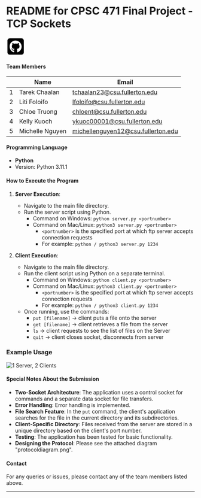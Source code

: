 # README for CPSC 471 Final Project - TCP Sockets

[<svg xmlns="http://www.w3.org/2000/svg" height="50" width="50" viewBox="0 0 448 512"><path d="M448 96c0-35.3-28.7-64-64-64H64C28.7 32 0 60.7 0 96V416c0 35.3 28.7 64 64 64H384c35.3 0 64-28.7 64-64V96zM265.8 407.7c0-1.8 0-6 .1-11.6c.1-11.4 .1-28.8 .1-43.7c0-15.6-5.2-25.5-11.3-30.7c37-4.1 76-9.2 76-73.1c0-18.2-6.5-27.3-17.1-39c1.7-4.3 7.4-22-1.7-45c-13.9-4.3-45.7 17.9-45.7 17.9c-13.2-3.7-27.5-5.6-41.6-5.6s-28.4 1.9-41.6 5.6c0 0-31.8-22.2-45.7-17.9c-9.1 22.9-3.5 40.6-1.7 45c-10.6 11.7-15.6 20.8-15.6 39c0 63.6 37.3 69 74.3 73.1c-4.8 4.3-9.1 11.7-10.6 22.3c-9.5 4.3-33.8 11.7-48.3-13.9c-9.1-15.8-25.5-17.1-25.5-17.1c-16.2-.2-1.1 10.2-1.1 10.2c10.8 5 18.4 24.2 18.4 24.2c9.7 29.7 56.1 19.7 56.1 19.7c0 9 .1 21.7 .1 30.6c0 4.8 .1 8.6 .1 10c0 4.3-3 9.5-11.5 8C106 393.6 59.8 330.8 59.8 257.4c0-91.8 70.2-161.5 162-161.5s166.2 69.7 166.2 161.5c.1 73.4-44.7 136.3-110.7 158.3c-8.4 1.5-11.5-3.7-11.5-8zm-90.5-54.8c-.2-1.5 1.1-2.8 3-3.2c1.9-.2 3.7 .6 3.9 1.9c.3 1.3-1 2.6-3 3c-1.9 .4-3.7-.4-3.9-1.7zm-9.1 3.2c-2.2 .2-3.7-.9-3.7-2.4c0-1.3 1.5-2.4 3.5-2.4c1.9-.2 3.7 .9 3.7 2.4c0 1.3-1.5 2.4-3.5 2.4zm-14.3-2.2c-1.9-.4-3.2-1.9-2.8-3.2s2.4-1.9 4.1-1.5c2 .6 3.3 2.1 2.8 3.4c-.4 1.3-2.4 1.9-4.1 1.3zm-12.5-7.3c-1.5-1.3-1.9-3.2-.9-4.1c.9-1.1 2.8-.9 4.3 .6c1.3 1.3 1.8 3.3 .9 4.1c-.9 1.1-2.8 .9-4.3-.6zm-8.5-10c-1.1-1.5-1.1-3.2 0-3.9c1.1-.9 2.8-.2 3.7 1.3c1.1 1.5 1.1 3.3 0 4.1c-.9 .6-2.6 0-3.7-1.5zm-6.3-8.8c-1.1-1.3-1.3-2.8-.4-3.5c.9-.9 2.4-.4 3.5 .6c1.1 1.3 1.3 2.8 .4 3.5c-.9 .9-2.4 .4-3.5-.6zm-6-6.4c-1.3-.6-1.9-1.7-1.5-2.6c.4-.6 1.5-.9 2.8-.4c1.3 .7 1.9 1.8 1.5 2.6c-.4 .9-1.7 1.1-2.8 .4z"/></svg>](https://github.com/tarekchaalan/File-Transfer-System)

#### Team Members

|     | Name            | Email                              |
| --- | --------------- | ---------------------------------- |
| 1   | Tarek Chaalan   | tchaalan23@csu.fullerton.edu       |
| 2   | Liti Foloifo    | lfoloifo@csu.fullerton.edu         |
| 3   | Chloe Truong    | chloent@csu.fullerton.edu          |
| 4   | Kelly Kuoch     | ykuoc00001@csu.fullerton.edu       |
| 5   | Michelle Nguyen | michellenguyen12@csu.fullerton.edu |

#### Programming Language

- **Python**
- Version: Python 3.11.1

#### How to Execute the Program

1. **Server Execution**:

   - Navigate to the main file directory.
   - Run the server script using Python.
     - Command on Windows: `python server.py <portnumber>`
     - Command on Mac/Linux: `python3 server.py <portnumber>`
       - `<portnumber>` is the specified port at which ftp server accepts connection requests
       - For example: `python / python3 server.py 1234`

2. **Client Execution**:

   - Navigate to the main file directory.
   - Run the client script using Python on a separate terminal.
     - Command on Windows: `python client.py <portnumber>`
     - Command on Mac/Linux: `python3 client.py <portnumber>`
       - `<portnumber>` is the specified port at which ftp server accepts connection requests
       - For example: `python / python3 client.py 1234`
   - Once running, use the commands:
     - `put [filename]` -> client puts a file onto the server
     - `get [filename]` -> client retrieves a file from the server
     - `ls` -> client requests to see the list of files on the Server
     - `quit` -> client closes socket, disconnects from server

### Example Usage

![1 Server, 2 Clients](https://i.imgur.com/wHl1U2T.png)

#### Special Notes About the Submission

- **Two-Socket Architecture**: The application uses a control socket for commands and a separate data socket for file transfers.
- **Error Handling**: Error handling is implemented.
- **File Search Feature**: In the `put` command, the client's application searches for the file in the current directory and its subdirectories.
- **Client-Specific Directory**: Files received from the server are stored in a unique directory based on the client's port number.
- **Testing**: The application has been tested for basic functionality.
- **Designing the Protocol**: Please see the attached diagram "protocoldiagram.png".

#### Contact

For any queries or issues, please contact any of the team members listed above.

---
